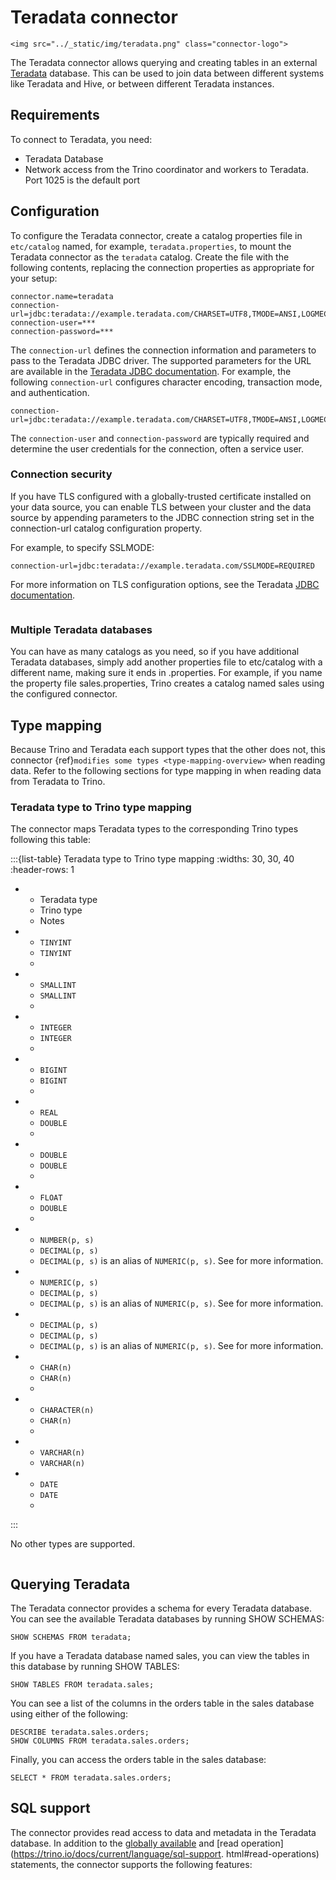 # Teradata connector

```{raw} html
<img src="../_static/img/teradata.png" class="connector-logo">
```

The Teradata connector allows querying and creating tables in an external
[Teradata](https://www.teradata.com/) database. This can be used to join 
data between different systems like Teradata and Hive, or between different Teradata instances.

## Requirements

To connect to Teradata, you need:

- Teradata Database
- Network access from the Trino coordinator and workers to Teradata. Port 
  1025 is the default port

## Configuration

To configure the Teradata connector, create a catalog properties file in
`etc/catalog` named, for example, `teradata.properties`, to mount the Teradata
connector as the `teradata` catalog. Create the file with the following 
contents, replacing the connection properties as appropriate for your setup:

```properties
connector.name=teradata
connection-url=jdbc:teradata://example.teradata.com/CHARSET=UTF8,TMODE=ANSI,LOGMECH=TD2
connection-user=***
connection-password=***
```

The `connection-url` defines the connection information and parameters to pass
to the Teradata JDBC driver. The supported parameters for the URL are 
available in the 
[Teradata JDBC documentation](https://teradata-docs.s3.amazonaws.com/doc/connectivity/jdbc/reference/current/jdbcug_chapter_2.html#BABJIHBJ).
For example, the following `connection-url` configures character encoding, 
transaction mode, and authentication.

```properties
connection-url=jdbc:teradata://example.teradata.com/CHARSET=UTF8,TMODE=ANSI,LOGMECH=TD2
```

The `connection-user` and `connection-password` are typically required and 
determine the user credentials for the connection, often a service user.

### Connection security

If you have TLS configured with a globally-trusted certificate installed on 
your data source, you can enable TLS between your cluster and the data 
source by appending parameters to the JDBC connection string set in the 
connection-url catalog configuration property.

For example, to specify SSLMODE:

```properties
connection-url=jdbc:teradata://example.teradata.com/SSLMODE=REQUIRED
```

For more information on TLS configuration options, see the
Teradata [JDBC documentation](https://teradata-docs.s3.amazonaws.com/doc/connectivity/jdbc/reference/current/jdbcug_chapter_2.html#URL_SSLMODE_).

```{include} jdbc-authentication.fragment
```

### Multiple Teradata databases

You can have as many catalogs as you need, so if you have additional Teradata
databases, simply add another properties file to etc/catalog with a different
name, making sure it ends in .properties. 
For example, if you name the property file sales.properties, Trino creates a 
catalog named sales using the configured connector.

## Type mapping

Because Trino and Teradata each support types that the other does not, this
connector {ref}`modifies some types <type-mapping-overview>` when reading data.
Refer to the following sections for type mapping in when reading data from
Teradata to Trino.

### Teradata type to Trino type mapping

The connector maps Teradata types to the corresponding Trino types following
this table:

:::{list-table} Teradata type to Trino type mapping
:widths: 30, 30, 40
:header-rows: 1

* - Teradata type
  - Trino type
  - Notes
* - `TINYINT`
  - `TINYINT`
  -
* - `SMALLINT`
  - `SMALLINT`
  -
* - `INTEGER`
  - `INTEGER`
  -
* - `BIGINT`
  - `BIGINT`
  -
* - `REAL`
  - `DOUBLE`
  -
* - `DOUBLE`
  - `DOUBLE`
  -
* - `FLOAT`
  - `DOUBLE`
  -
* - `NUMBER(p, s)`
  - `DECIMAL(p, s)`
  - `DECIMAL(p, s)` is an alias of `NUMERIC(p, s)`. See
    [](teradata-decimal-type-handling) for more information.
* - `NUMERIC(p, s)`
  - `DECIMAL(p, s)`
  - `DECIMAL(p, s)` is an alias of `NUMERIC(p, s)`. See
    [](teradata-decimal-type-handling) for more information.
* - `DECIMAL(p, s)`
  - `DECIMAL(p, s)`
  - `DECIMAL(p, s)` is an alias of `NUMERIC(p, s)`. See
    [](postgresql-decimal-type-handling) for more information.
* - `CHAR(n)`
  - `CHAR(n)`
  -
* - `CHARACTER(n)`
  - `CHAR(n)`
  -
* - `VARCHAR(n)`
  - `VARCHAR(n)`
* - `DATE`
  - `DATE`
  -
:::

No other types are supported.

```{include} jdbc-type-mapping.fragment
```

## Querying Teradata

The Teradata connector provides a schema for every Teradata database. You can
see the available Teradata databases by running SHOW SCHEMAS:

```
SHOW SCHEMAS FROM teradata;
```

If you have a Teradata database named sales, you can view the tables in this
database by running SHOW TABLES:

```
SHOW TABLES FROM teradata.sales;
```

You can see a list of the columns in the orders table in the sales database
using either of the following:

```
DESCRIBE teradata.sales.orders;
SHOW COLUMNS FROM teradata.sales.orders;
```

Finally, you can access the orders table in the sales database:

```
SELECT * FROM teradata.sales.orders;
```

## SQL support

The connector provides read access to data and metadata in the Teradata
database. In addition to the [globally available](https://trino.io/docs/current/language/sql-support.html#globally-available-statements)
and [read operation] (https://trino.io/docs/current/language/sql-support.
html#read-operations) statements, the connector supports the following features:

